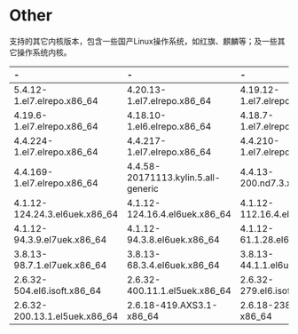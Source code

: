 # Other

支持的其它内核版本，包含一些国产Linux操作系统，如红旗、麒麟等；及一些其它操作系统内核。

| - | - | - |
| :--- | :--- | :--- |
| 5.4.12-1.el7.elrepo.x86\_64 | 4.20.13-1.el7.elrepo.x86\_64 | 4.19.12-1.el7.elrepo.x86\_64 |
| 4.19.6-1.el7.elrepo.x86\_64 | 4.18.10-1.el6.elrepo.x86\_64 | 4.18.7-1.el7.elrepo.x86\_64 |
| 4.4.224-1.el7.elrepo.x86\_64 | 4.4.217-1.el7.elrepo.x86\_64 | 4.4.210-1.el7.elrepo.x86\_64 |
| 4.4.169-1.el7.elrepo.x86\_64 | 4.4.58-20171113.kylin.5.all-generic | 4.4.13-200.nd7.3.x86\_64 |
| 4.1.12-124.24.3.el6uek.x86\_64 | 4.1.12-124.16.4.el6uek.x86\_64 | 4.1.12-112.16.4.el7uek.x86\_64 |
| 4.1.12-94.3.9.el7uek.x86\_64 | 4.1.12-94.3.8.el6uek.x86\_64 | 4.1.12-61.1.28.el6uek.x86\_64 |
| 3.8.13-98.7.1.el7uek.x86\_64 | 3.8.13-68.3.4.el6uek.x86\_64 | 3.8.13-44.1.1.el6uek.x86\_64 |
| 2.6.32-504.el6.isoft.x86\_64 | 2.6.32-400.11.1.el5uek.x86\_64 | 2.6.32-279.el6.isoft.x86\_64 |
| 2.6.32-200.13.1.el5uek.x86\_64 | 2.6.18-419.AXS3.1-x86\_64 | 2.6.18-238.2.AXS3-x86\_64 |

